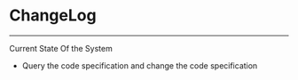 

# ChangeLog
---

Current State Of the System
- Query the code specification and change the code specification
